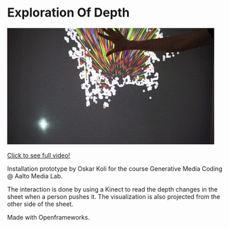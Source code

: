 # Exploration Of Depth


[![](media/ExplorationOfDepth.gif)](https://www.youtube.com/watch?v=UAIzCVQXREE)

[Click to see full video!](https://www.youtube.com/watch?v=UAIzCVQXREE)

Installation prototype by Oskar Koli for the course Generative Media Coding @ Aalto Media Lab.

The interaction is done by using a Kinect to read the depth changes in the sheet when a person pushes it. The visualization is also projected from the other side of the sheet.

Made with Openframeworks.



